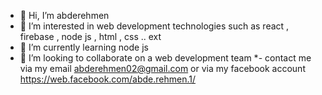 - 👋 Hi, I’m abderehmen
- 👀 I’m interested in web development technologies such as react , firebase ,  node js , html , css .. ext
- 🌱 I’m currently learning node js 
- 💞️ I’m looking to collaborate on a web development team 
   *- contact me via my email abderehmen02@gmail.com or via my facebook account https://web.facebook.com/abde.rehmen.1/

